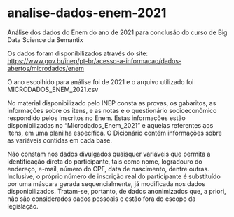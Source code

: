 # analise-dados-enem-2021

Análise dos dados do Enem do ano de 2021 para conclusão do curso de Big Data Science da Semantix

Os dados foram disponibilizados através do site: https://www.gov.br/inep/pt-br/acesso-a-informacao/dados-abertos/microdados/enem

O ano escolhido para análise foi de 2021 e o arquivo utilizado foi MICRODADOS_ENEM_2021.csv

No material disponibilizado pelo INEP consta as provas, os gabaritos, as informações sobre os itens, e as notas e o questionário socioeconômico respondido pelos inscritos no Enem. Estas informações estão disponibilizadas no “Microdados_Enem_2021” e aquelas referentes aos itens, em uma planilha específica. O Dicionário contém informações sobre as variáveis contidas em cada base.

Não constam nos dados divulgados quaisquer variáveis que permita a identificação direta do participante, tais como nome, logradouro do endereço, e-mail, número do CPF, data de nascimento, dentre outras. Inclusive, o próprio número de inscrição real do participante é substituído por uma máscara gerada sequencialmente, já modificada nos dados disponibilizados. Tratam-se, portanto, de dados anonimizados que, a priori, não são considerados dados pessoais e estão fora do escopo da legislação.
